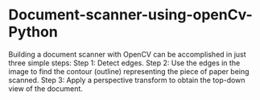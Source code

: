 # Document-scanner-using-openCv-Python
Building a document scanner with OpenCV can be accomplished in just three simple steps:  Step 1: Detect edges. Step 2: Use the edges in the image to find the contour (outline) representing the piece of paper being scanned. Step 3: Apply a perspective transform to obtain the top-down view of the document.
